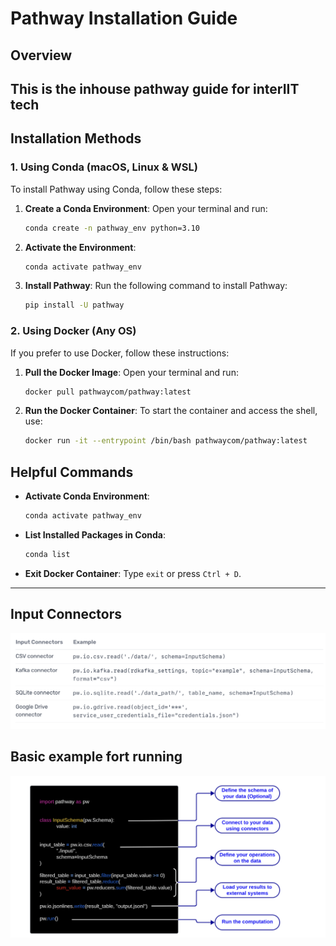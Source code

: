 # Pathway Installation Guide

## Overview

This is the inhouse pathway guide for interIIT tech 
---

## Installation Methods

### 1. Using Conda (macOS, Linux & WSL)

To install Pathway using Conda, follow these steps:

1. **Create a Conda Environment**:
   Open your terminal and run:
   ```bash
   conda create -n pathway_env python=3.10
   ```

2. **Activate the Environment**:
   ```bash
   conda activate pathway_env
   ```

3. **Install Pathway**:
   Run the following command to install Pathway:
   ```bash
   pip install -U pathway
   ```

### 2. Using Docker (Any OS)

If you prefer to use Docker, follow these instructions:

1. **Pull the Docker Image**:
   Open your terminal and run:
   ```bash
   docker pull pathwaycom/pathway:latest
   ```

2. **Run the Docker Container**:
   To start the container and access the shell, use:
   ```bash
   docker run -it --entrypoint /bin/bash pathwaycom/pathway:latest
   ```
## Helpful Commands

- **Activate Conda Environment**:
  ```bash
  conda activate pathway_env
  ```

- **List Installed Packages in Conda**:
  ```bash
  conda list
  ```

- **Exit Docker Container**:
  Type `exit` or press `Ctrl + D`.
  
---
## Input Connectors 
![Input Connectors](assets/Input_connectors.png)

## Basic example fort running 
![Input Connectors](assets/basic_eg.png)

